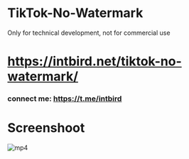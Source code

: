 # TikTok-No-Watermark
Only for technical development, not for commercial use

# https://intbird.net/tiktok-no-watermark/

### connect me: https://t.me/intbird


# Screenshoot

![mp4](https://github.com/intbird/TikTok-No-Watermark/blob/main/tiktok.gif)



